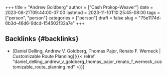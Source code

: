 +++
title = "Andrew Goldberg"
author = ["Cash Prokop-Weaver"]
date = 2023-06-21T09:44:00-07:00
lastmod = 2023-11-10T10:25:45-08:00
tags = ["person", "person"]
categories = ["person"]
draft = false
slug = "75e1174d-6b3d-46d6-9dcd-154502f32a7e"
+++

## Backlinks {#backlinks}

-   [Daniel Delling, Andrew V. Goldberg, Thomas Pajor, Renato F. Werneck | Customizable Route Planning]({{< relref "daniel_delling_andrew_v_goldberg_thomas_pajor_renato_f_werneck_customizable_route_planning.md" >}})
